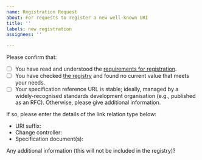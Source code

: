 ```yaml
---
name: Registration Request
about: For requests to register a new well-known URI
title: ''
labels: new registration
assignees: ''

---
```


Please confirm that:

* [ ] You have read and understood the [requirements for registration](https://tools.ietf.org/html/rfc8615#section-3.1).
* [ ] You have checked [the registry](https://www.iana.org/assignments/well-known-uris/) and found no current value that meets your needs.
* [ ] Your specification reference URL is stable; ideally, managed by a widely-recognised standards development organisation (e.g., published as an RFC). Otherwise, please give additional information.

If so, please enter the details of the link relation type below:

* URI suffix: 
* Change controller:  
* Specification document(s): 

Any additional information (this will not be included in the registry)?

